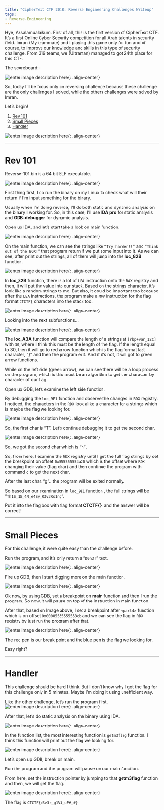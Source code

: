 ```yaml
---
title: "CipherText CTF 2018: Reverse Engineering Challenges Writeup"
tags:
- Reverse-Engineering
---
```


Hye, Assalamualaikum. First of all, this is the first version of CipherText CTF. It’s a first Online Cyber Security competition for all Arab talents in security field. Imran (My teammate) and I playing this game only for fun and of course, to improve our knowledge and skills in this type of security challenge. From 319 teams, we (Ultraman) managed to got 24th place for this CTF.

The scoreboard:-

![enter image description here](https://raw.githubusercontent.com/fareedfauzi/fareedfauzi.github.io/master/assets/images/ciphertextctf/1.png){: .align-center}

So, today I’ll be focus only on reversing challenge because these challenge are the only challenges I solved, while the others challenges were solved by Imran.

Let’s begin!

 1. [Rev 101](#rev-101)
 2. [Small Pieces](#small-pieces)
 3. [Handler](#handler)

![enter image description here](https://raw.githubusercontent.com/fareedfauzi/fareedfauzi.github.io/master/assets/images/ciphertextctf/2.png){: .align-center}

---
# Rev 101

Reverse-101.bin is a 64 bit ELF executable.

![enter image description here](https://raw.githubusercontent.com/fareedfauzi/fareedfauzi.github.io/master/assets/images/ciphertextctf/3.png){: .align-center}

First thing first, I do run the binary on my Linux to check what will their return if I’m input something for the binary.

Usually when I’m doing reverse, I’ll do both static and dynamic analysis on the binary I working for. So, in this case, I’ll use **IDA pro** for static analysis and **GDB-debugger** for dynamic analysis.

Open up IDA, and let’s start take a look on main function.

![enter image description here](https://raw.githubusercontent.com/fareedfauzi/fareedfauzi.github.io/master/assets/images/ciphertextctf/4.png){: .align-center}

On the main function, we can see the strings like `“Try harder!!”` and `“Think out of the BOX!”` that program return if we put some input into it. As we can see, after print out the strings, all of them will jump into the **loc_82B** function.

![enter image description here](https://raw.githubusercontent.com/fareedfauzi/fareedfauzi.github.io/master/assets/images/ciphertextctf/5.png){: .align-center}

In **loc_82B** function, there is a lot of `LEA` instruction onto the `RAX` registry and then, it will put the value into our stack. Based on the strings character, it’s look like a random strings to me. But also, it could be important too because after the `LEA` instructions, the program make a `MOV` instruction for the flag format `CTCTF{` characters into the stack too.

![enter image description here](https://raw.githubusercontent.com/fareedfauzi/fareedfauzi.github.io/master/assets/images/ciphertextctf/6.png){: .align-center}

Looking into the next subfunctions...

![enter image description here](https://raw.githubusercontent.com/fareedfauzi/fareedfauzi.github.io/master/assets/images/ciphertextctf/7.png){: .align-center}

The  **loc_A3A** function will compare the length of a strings at  `[rbp+var_12C]` with `30`, where I think this must be the length of the flag. If the length equal to 30, then it will go to red arrow function which is the flag format last character, “}” and then the program exit. And if it’s not, it will got to green arrow functions.

While on the left side (green arrow), we can see there will be a loop process on the program, which is this must be an algorithm to get the character by character of our flag.

Open up GDB, let’s examine the left side function.

By debugging the `loc_9E1` function and observe the changes in `RDX` registry. I noticed, the characters in the `RDX` look alike a character for a strings which is maybe the flag we looking for.

![enter image description here](https://raw.githubusercontent.com/fareedfauzi/fareedfauzi.github.io/master/assets/images/ciphertextctf/8.png){: .align-center}

So, the first char is “T”. Let’s continue debugging it to get the second char.

![enter image description here](https://raw.githubusercontent.com/fareedfauzi/fareedfauzi.github.io/master/assets/images/ciphertextctf/9.png){: .align-center}

So, we got the second char which is `“h”`.

So, from here, I examine the  `RDX`  registry until I get the full flag strings by set the breakpoint on offset  `0x555555554a20` which is the offset where `RDX`  changing their value (flag char) and then continue the program with command `c` to get the next char.

After the last char, “g”.. the program will be exited normally.

So based on our examination in  `loc_9E1` function , the full strings will be “`Th1S_1S_4N_e4Sy_R3v3Rs1ng`“.

Put it into the flag box with flag format  **CTCTF{}**, and the answer will be correct!

---
# Small Pieces
For this challenge, it were quite easy than the challenge before.

Run the program, and it’s only return a “`D0n3!`” text.

![enter image description here](https://raw.githubusercontent.com/fareedfauzi/fareedfauzi.github.io/master/assets/images/ciphertextctf/10.png){: .align-center}

Fire up GDB, then I start digging more on the main function.

![enter image description here](https://raw.githubusercontent.com/fareedfauzi/fareedfauzi.github.io/master/assets/images/ciphertextctf/11.png){: .align-center}

Ok now, by using GDB, set a breakpoint on **main** function and then I run the program. So now, it will pause on top of the instruction in main function.

After that, based on Image above, I set a breakpoint after `<part4>` function which is on offset `0x00005555555553cb` and we can see the flag in `RDX` registry by just run the program after that.

![enter image description here](https://raw.githubusercontent.com/fareedfauzi/fareedfauzi.github.io/master/assets/images/ciphertextctf/12.png){: .align-center}

The red pen is our break point and the blue pen is the flag we looking for.

Easy right?

---

# Handler
This challenge should be hard I think. But I don’t know why I got the flag for this challenge only in 5 minutes. Maybe I’m doing it using unefficient way.

Like the other challenge, let’s run the program first.
![enter image description here](https://raw.githubusercontent.com/fareedfauzi/fareedfauzi.github.io/master/assets/images/ciphertextctf/13.png){: .align-center}

After that, let’s do static analysis on the binary using IDA.

![enter image description here](https://raw.githubusercontent.com/fareedfauzi/fareedfauzi.github.io/master/assets/images/ciphertextctf/14.png){: .align-center}

In the function list, the most interesting function is `getm3flag` function. I think this function will print out the flag we looking for.

![enter image description here](https://raw.githubusercontent.com/fareedfauzi/fareedfauzi.github.io/master/assets/images/ciphertextctf/15.png){: .align-center}

Let’s open up GDB, break on main.

Run the program and the program will pause on our main function.

From here, set the instruction pointer by jumping to that  **getm3flag**  function and then, we will get the flag.

![enter image description here](https://raw.githubusercontent.com/fareedfauzi/fareedfauzi.github.io/master/assets/images/ciphertextctf/16.png){: .align-center}

  
The flag is `CTCTF{N3v3r_g1V3_uP#_#}`
